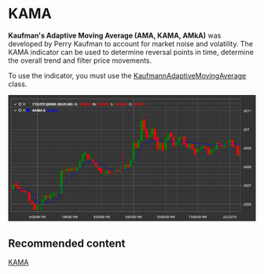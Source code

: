 # KAMA

**Kaufman's Adaptive Moving Average (AMA, KAMA, AMkA)** was developed by Perry Kaufman to account for market noise and volatility. The KAMA indicator can be used to determine reversal points in time, determine the overall trend and filter price movements. 

To use the indicator, you must use the [KaufmannAdaptiveMovingAverage](xref:StockSharp.Algo.Indicators.KaufmannAdaptiveMovingAverage) class. 

![IndicatorKaufmannAdaptiveMovingAverage](../images/IndicatorKaufmannAdaptiveMovingAverage.png)

## Recommended content

[KAMA](IndicatorKaufmannAdaptiveMovingAverage.md)
